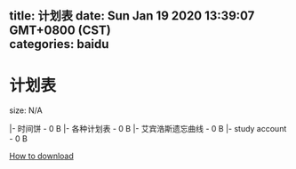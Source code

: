 
title: 计划表
date: Sun Jan 19 2020 13:39:07 GMT+0800 (CST)    
categories: baidu
---

# 计划表
size: N/A
 
 
|- 时间饼 - 0 B
|- 各种计划表 - 0 B
|- 艾宾浩斯遗忘曲线 - 0 B
|- study account - 0 B

[How to download](https://bpcam.bemobtrk.com/go/2ceec3aa-1ca2-46d6-b9ff-aaa5c184517c?jno=3867)